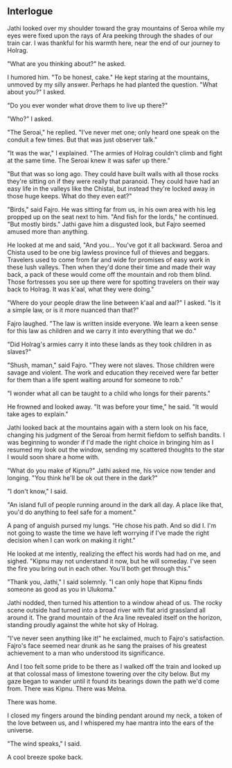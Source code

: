 <!--

- Jathi is in the train
-

- Jathi arrives to support the journey
- Fajro gives commands, shows he's in control now
- Jathi expresses that he's excited for the task, that Melna had appointed him herself
- They see the space rail and the accompanying clay buildings where their homes will be for the near future
- "Why did you lie to me?"
- "Did you really meet Kipnu yesterday?"
- "Some fabrications are for the greater good"
- "That's not for you to decide"
- "Isn't it?"
-->

## Interlogue

Jathi looked over my shoulder toward the gray mountains of Seroa while my eyes were fixed upon the rays of Ara peeking through the shades of our train car. I was thankful for his warmth here, near the end of our journey to Holrag.

"What are you thinking about?" he asked.

I humored him. "To be honest, cake." He kept staring at the mountains, unmoved by my silly answer. Perhaps he had planted the question. "What about you?" I asked.

"Do you ever wonder what drove them to live up there?"

"Who?" I asked.

"The Seroai," he replied. "I've never met one; only heard one speak on the conduit a few times. But that was just observer talk."

"It was the war," I explained. "The armies of Holrag couldn't climb and fight at the same time. The Seroai knew it was safer up there."

"But that was so long ago. They could have built walls with all those rocks they're sitting on if they were really that paranoid. They could have had an easy life in the valleys like the Chistai, but instead they're locked away in those huge keeps. What do they even eat?"

"Birds," said Fajro. He was sitting far from us, in his own area with his leg propped up on the seat next to him. "And fish for the lords," he continued. "But mostly birds." Jathi gave him a disgusted look, but Fajro seemed amused more than anything.

He looked at me and said, "And you... You've got it all backward. Seroa and Chista used to be one big lawless province full of thieves and beggars. Travelers used to come from far and wide for promises of easy work in these lush valleys. Then when they'd done their time and made their way back, a pack of these would come off the mountain and rob them blind. Those fortresses you see up there were for spotting travelers on their way back to Holrag. It was k'aal, what they were doing."

"Where do your people draw the line between k'aal and aal?" I asked. "Is it a simple law, or is it more nuanced than that?"

Fajro laughed. "The law is written inside everyone. We learn a keen sense for this law as children and we carry it into everything that we do."

"Did Holrag's armies carry it into these lands as they took children in as slaves?"

"Shush, maman," said Fajro. "They were not slaves. Those children were savage and violent. The work and education they received were far better for them than a life spent waiting around for someone to rob."

"I wonder what all can be taught to a child who longs for their parents."

He frowned and looked away. "It was before your time," he said. "It would take ages to explain."

Jathi looked back at the mountains again with a stern look on his face, changing his judgment of the Seroai from hermit fiefdom to selfish bandits. I was beginning to wonder if I'd made the right choice in bringing him as I resumed my look out the window, sending my scattered thoughts to the star I would soon share a home with.

"What do you make of Kipnu?" Jathi asked me, his voice now tender and longing. "You think he'll be ok out there in the dark?"

"I don't know," I said.

"An island full of people running around in the dark all day. A place like that, you'd do anything to feel safe for a moment."

A pang of anguish pursed my lungs. "He chose his path. And so did I. I'm not going to waste the time we have left worrying if I've made the right decision when I can work on making it right."

He looked at me intently, realizing the effect his words had had on me, and sighed. "Kipnu may not understand it now, but he will someday. I've seen the fire you bring out in each other. You'll both get through this."

"Thank you, Jathi," I said solemnly. "I can only hope that Kipnu finds someone as good as you in Ulukoma."

Jathi nodded, then turned his attention to a window ahead of us. The rocky scene outside had turned into a broad river with flat arid grassland all around it. The grand mountain of the Ara line revealed itself on the horizon, standing proudly against the white hot sky of Holrag.

"I've never seen anything like it!" he exclaimed, much to Fajro's satisfaction. Fajro's face seemed near drunk as he sang the praises of his greatest achievement to a man who understood its significance.

And I too felt some pride to be there as I walked off the train and looked up at that colossal mass of limestone towering over the city below. But my gaze began to wander until it found its bearings down the path we'd come from. There was Kipnu. There was Melna.

There was home.

I closed my fingers around the binding pendant around my neck, a token of the love between us, and I whispered my hae mantra into the ears of the universe.

"The wind speaks," I said.

A cool breeze spoke back.
